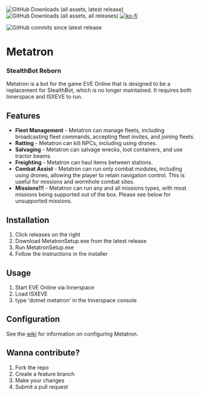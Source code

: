 ![GitHub Downloads (all assets, latest release)](https://img.shields.io/github/downloads/isxGames/Metatron/latest/total) ![GitHub Downloads (all assets, all releases)](https://img.shields.io/github/downloads/isxGames/Metatron/total) 
[![ko-fi](https://ko-fi.com/img/githubbutton_sm.svg)](https://ko-fi.com/M4M5OCIV3)

![GitHub commits since latest release](https://img.shields.io/github/commits-since/isxGames/Metatron/latest)

# Metatron
### StealthBot Reborn

Metatron is a bot for the game EVE Online that is designed to be a replacement for StealthBot, which is no longer maintained. It requires both Innerspace and ISXEVE to run.

## Features

* **Fleet Management** - Metatron can manage fleets, including broadcasting fleet commands, accepting fleet invites, and joining fleets.
* **Ratting** - Metatron can kill NPCs, including using drones.
* **Salvaging** - Metatron can salvage wrecks, loot containers, and use tractor beams.
* **Freighting** - Metatron can haul items between stations.
* **Combat Assist** - Metatron can run only combat modules, including using drones, allowing the player to retain navigation control. This is useful for missions and wormhole combat sites.
* **Missions!!!** - Metatron can run any and all missions types, with most missions being supported out of the box. Please see below for unsupported missions.
  
## Installation

1. Click releases on the right
2. Download MetatronSetup.exe from the latest release
3. Run MetatronSetup.exe
4. Follow the instructions in the installer

## Usage

1. Start EVE Online via Innerspace
2. Load ISXEVE
3. type 'dotnet metatron' in the Innerspace console

## Configuration
See the [wiki](https://nostrathomas.net/knowledge-base/) for information on configuring Metatron.


## Wanna contribute?
1. Fork the repo
2. Create a feature branch
3. Make your changes
4. Submit a pull request
